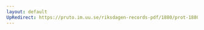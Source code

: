 ```yaml
---
layout: default
UpRedirect: https://pruto.im.uu.se/riksdagen-records-pdf/1880/prot-1880--fk--002/prot-1880--fk--002_001.pdf
---
```

